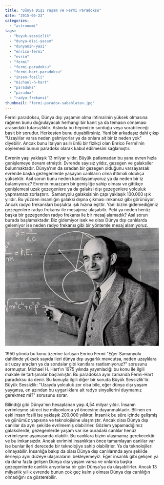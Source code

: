 ```yaml
---
title: "Dünya Dışı Yaşam ve Fermi Paradoksu"
date: "2015-05-23"
categories: 
  - "astronomi"
tags: 
  - "buyuk-sessizlik"
  - "dunya-disi-yasam"
  - "dunyanin-yasi"
  - "enrico-fermi"
  - "evrim"
  - "fermi"
  - "fermi-paradoksu"
  - "fermi-hart-paradoksu"
  - "insan-fosili"
  - "michael-h-hart"
  - "paradoks"
  - "paradox"
  - "radyo-frekansi"
thumbnail: "fermi-paradox-sabahlatan.jpg"
---
```


Fermi paradoksu, Dünya dışı yaşamın olma ihtimalinin yüksek olmasına rağmen bunu doğrulayacak herhangi bir kanıt ya da temasın olmaması arasındaki tutarsızlıktır. Aslında bu hepimizin sorduğu veya sorabileceği basit bir sorudur. Herkesten bunu duyabilirsiniz. Yani bir arkadaşız dahi çıkıp "Uzaylılar varsa neden gelmiyorlar ya da onlara ait bir iz neden yok" diyebilir. Ancak bunu İtalyan asıllı ünlü bir fizikçi olan Enrico Fermi'nin söylemesi bunun paradoks olarak kabul edilmesini sağlamıştır.

Evrenin yaşı yaklaşık 13 milyar yıldır. Büyük patlamadan bu yana evren hızla genişlemeye devam etmiştir. Evrende sayısız yıldız, gezegen ve galaksiler bulunmaktadır. Dünya'nın da sıradan bir gezegen olduğunu varsayarsak evrende başka gezegenlerde yaşayan canlıların olma ihtimali oldukça yüksektir. Asıl sorun bunu neden kanıtlayamıyoruz ya da neden bir iz bulamıyoruz? Evrenin muazzam bir genişliğe sahip olması ve gittikçe genişlemesi uzak gezegenlere ya da galaksi dışı gezegenlere yolculuk yapmamazı zorlaştırır.  Samanyolu galaksisinin çapı yaklaşık 100.000 ışık yılıdır. Bu yüzden insanlığın galaksi dışına çıkması imkansız gibi görünüyor. Ancak radyo frekansları boşlukta ışık hızına eşittir. Yani bizim gidemediğimiz gezegenlere radyo frekansı ile mesajımız ulaşabilir. Peki ya neden henüz başka bir gezegenden radyo frekansı ile bir mesaj alamadık? Asıl sorun burada başlamaktadır. Biz gidemiyor isek ve olası Dünya dışı canlılarda gelemiyor ise neden radyo frekansı gibi bir yöntemle mesaj alamıyoruz.![Enrico Fermi chalkboard_0](images/Enrico-Fermi-chalkboard_0.jpg)

1950 yılında bu konu üzerine tartışan Enrico Fermi "Eğer Samanyolu dahilinde yüksek sayıda ileri dünya dışı uygarlık mevcutsa, neden uzaylılara ait uzay araçları ya da sondalar gibi kanıtlara rastlamıyoruz?" sorusunu sormuştur. Michael H. Hart'ın 1975 yılında yayımladığı bu konu ile ilgili makale ile tartışmalar başlamıştır. Bu paradoksa aynı zamanda Fermi-Hart paradoksu da denir. Bu konuyla ilgili diğer bir soruda Büyük Sessizlik'tir. Büyük Sessizlik: "Uzayda yolculuk zor olsa bile, eğer dünya dışı yaşam yaygınsa, en azından bu uygarlıklara ait radyo sinyallerini duymamız gerekmez mi?" sorusunu sorar.

Bilindiği gibi Dünya'nın hesaplanan yaşı 4,54 milyar yıldır. İnsanın evrimleşme süreci ise milyonlarca yıl öncesine dayanmaktadır. Bilinen en eski insan fosili ise yaklaşık 200.000 yıllıktır. İnsanlık bu süre içinde gelişmiş ve günümüz yapısına ve teknolojisine ulaşmıştır. Ancak olası Dünya dışı canlılar da aynı şekilde evrilmemiş olabilirler. Gözlem yapamadığımız galaksilerde, gezegenlerde yaşam var ise buradaki canlılar henüz evrimleşme aşamasında olabilir. Bu canlılara bizim ulaşmamız gerekecektir ve bu imkansızdır. Ancak evrimini insanlıktan önce tamamlayan canlılar var ise bunlar ileri derecede bir teknolojiye sahip olabilirler. Ya da teknolojileri olmayabilir. İnsanlığa bakıp da olası Dünya dışı canlılarında aynı şekilde ilerleyip aynı düzeye ulaşmalarını bekleyemeyiz. Eğer insanlık gibi gelişen ya da daha fazla gelişen Dünya dışı yaşam varsa ve onlarda başka gezegenlerde canlılık arıyorlarsa bir gün Dünya'ya da ulaşabilirler. Ancak 13 milyarlık yıllık evrende bunun çok geç kalmış olması Dünya dışı canlılığın olmadığını da gösterebilir.
